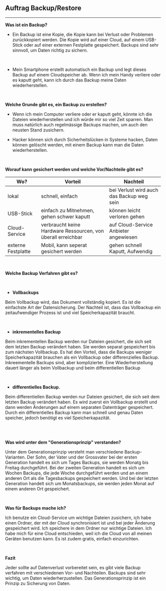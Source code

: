 ## Auftrag Backup/Restore
---
**Was ist ein Backup?**

- Ein Backup ist eine Kopie, die Kopie kann bei Verlust oder Problemen zurückkopiert werden. Die Kopie wird auf einer Cloud, auf einem USB-Stick oder auf einer externen Festplatte gespeichert. Backups sind sehr sinnvoll, um Daten richtig zu sichern.

<br>

- Mein Smartphone erstellt automatisch ein Backup und legt dieses Backup auf einem Cloudspeicher ab. Wenn ich mein Handy verliere oder es kaputt geht, kann ich durch das Backup meine Daten wiederherstellen.
  
<br>

**Welche Grunde gibt es, ein Backup zu erstellen?**

- Wenn ich mein Computer verliere oder er kaputt geht, könnte ich die Dateien wiederherstellen und ich würde mir so viel Zeit sparren. Man muss natürlich auch regelmässige Backups machen, um auch den neusten Stand zusichern.
  <br>

- Hacker können sich durch Sicherheitslücken in Systeme hacken, Daten können gelöscht werden, mit einem Backup kann man die Daten wiederherstellen.

<br>

**Worauf kann  gesichert werden und welche Vor/Nachteile gibt es?**

Wo?| Vorteil | Nachteil
-------- | -------- | --------
lokal   | schnell, einfach   | bei Verlust wird auch das Backup weg sein
USB-Stick   | einfach zu Mitnehmen, gehen schwer kaputt   |  können leicht verloren gehen
Cloud-Service | verbraucht keine Hardware Ressourcen, von überall erreichbar | auf Cloud-Service Anbieter angewiesen
externe Festplatte | Mobil, kann seperat gesichert werden | gehen schnell Kaputt, Aufwendig

<br>

**Welche Backup Verfahren gibt es?**

<br>

 - **Vollbackups**

Beim Vollbackup wird, das Dokument vollständig kopiert. Es ist die einfachste Art der Datensicherung. Der Nachteil ist, dass das Vollbackup ein zeitaufwendiger Prozess ist und viel Speicherkapazität braucht.

<br>

 - **inkrementelles Backup**

Beim inkrementellen Backup werden nur Dateien gesichert, die sich seit dem letzten Backup verändert haben. Sie werden separat gespeichert bis zum nächsten Vollbackup. Es hat den Vorteil, dass die Backups weniger Speicherkapazität brauchen als ein Vollbackup oder differenzielles Backup. Inkreementelle Backups sind, aber komplizierter. Eine Wiederherstellung dauert länger als beim Vollbackup und beim differentiellen Backup

<br>

 - **differentielles Backup.**

Beim differentiellen Backup werden nur Dateien gesichert, die sich seit dem letzten Backup verändert haben. Es wird zuerst ein Vollbackup erstellt und dann werden Änderungen auf einem separaten Datenträger gespeichert. Durch ein differentielles Backup kann man schnell und genau Daten speicher, jedoch benötigt es viel Speicherkapazität.

<br>
<br>

**Was wird unter dem "Generationsprinzip" verstanden?**

Unter dem Generationsprinzip versteht man verschiedene Backup-Varianten. Der Sohn, der Vater und der Grossvater bei der ersten Generation handelt es sich um Tages Backups, sie werden Monatg bis Freitag durchgeführt. Bei der zweiten Generation handelt es sich um Wochen Backups, die jede Woche durchgeführt werden und an einem anderen Ort als die Tagesbackups gespeichert werden. Und bei der letzten Generation handelt sich um Monatsbackups, sie werden jeden Monat auf einem anderen Ort gespeichert.

<br>

**Was für Backups mache ich?**

Ich benutze ein Cloud-Service um wichtige Dateien zusichern, ich habe einen Ordner, der mit der Cloud synchronisiert ist und bei jeder Änderung gespeichert wird. Ich speichere in dem Ordner nur wichtige Dateien. Ich habe mich für eine Cloud entschieden, weil ich die Cloud von all meinen Geräten benutzen kann. Es ist zudem gratis, einfach einzurichten.

<br>

**Fazit**

Jeder sollte auf Datenverlust vorbereitet sein, es gibt viele Backup verfahren mit verschiedenen Vor- und Nachteilen. Backups sind sehr wichtig, um Daten wiederherzustellen. Das Generationsprinzip ist ein Prinzip zu Sicherung von Daten.
